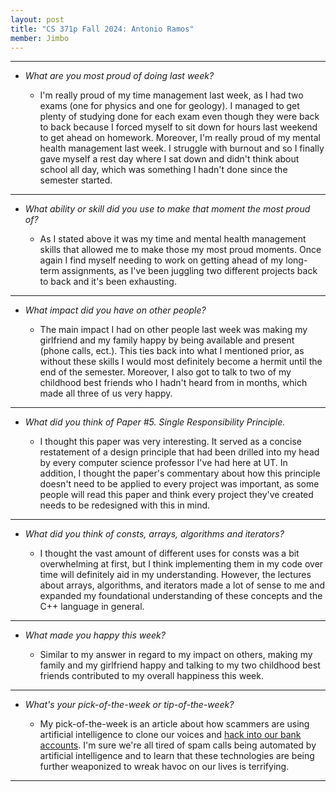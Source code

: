 ```yaml
---
layout: post
title: "CS 371p Fall 2024: Antonio Ramos"
member: Jimbo
---
```

---
* *What are you most proud of doing last week?*

    * I'm really proud of my time management last week, as I had two exams (one for physics and one for geology). I managed to get plenty of studying done for each exam even though they were back to back because I forced myself to sit down for hours last weekend to get ahead on homework. Moreover, I'm really proud of my mental health management last week. I struggle with burnout and so I finally gave myself a rest day where I sat down and didn't think about school all day, which was something I hadn't done since the semester started.

---
* *What ability or skill did you use to make that moment the most proud of?*

    *  As I stated above it was my time and mental health management skills that allowed me to make those my most proud moments. Once again I find myself needing to work on getting ahead of my long-term assignments, as I've been juggling two different projects back to back and it's been exhausting.

---
* *What impact did you have on other people?*

    * The main impact I had on other people last week was making my girlfriend and my family happy by being available and present (phone calls, ect.). This ties back into what I mentioned prior, as without these skills I would most definitely become a hermit until the end of the semester. Moreover, I also got to talk to two of my childhood best friends who I hadn't heard from in months, which made all three of us very happy.
    
---
* *What did you think of Paper #5. Single Responsibility Principle.*

    * I thought this paper was very interesting. It served as a concise restatement of a design principle that had been drilled into my head by every computer science professor I've had here at UT. In addition, I thought the paper's commentary about how this principle doesn't need to be applied to every project was important, as some people will read this paper and think every project they've created needs to be redesigned with this in mind.
    
---
* *What did you think of consts, arrays, algorithms and iterators?*

    * I thought the vast amount of different uses for consts was a bit overwhelming at first, but I think implementing them in my code over time will definitely aid in my understanding. However, the lectures about arrays, algorithms, and iterators made a lot of sense to me and expanded my foundational understanding of these concepts and the C++ language in general.
    
---
* *What made you happy this week?*

    * Similar to my answer in regard to my impact on others, making my family and my girlfriend happy and talking to my two childhood best friends contributed to my overall happiness this week.
    
---
* *What's your pick-of-the-week or tip-of-the-week?*

    * My pick-of-the-week is an article about how scammers are using artificial intelligence to clone our voices and [hack into our bank accounts](https://www.cnn.com/2024/09/18/tech/ai-voice-cloning-scam-warning/index.html). I'm sure we're all tired of spam calls being automated by artificial intelligence and to learn that these technologies are being further weaponized to wreak havoc on our lives is terrifying.
    
---